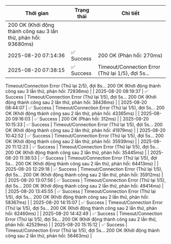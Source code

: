 | Thời gian | Trạng thái | Chi tiết |
|---|---|---|
200 OK (Khởi động thành công sau 3 lần thử, phản hồi: 93680ms) |
| 2025-08-20 07:14:36 | ✅ Success | 200 OK (Phản hồi: 270ms) |
| 2025-08-20 07:38:15 | ✅ Success | Timeout/Connection Error (Thử lại 1/5), đợi 5s...
Timeout/Connection Error (Thử lại 2/5), đợi 8s...
200 OK (Khởi động thành công sau 3 lần thử, phản hồi: 72936ms) |
| 2025-08-20 08:19:37 | ✅ Success | Timeout/Connection Error (Thử lại 1/5), đợi 5s...
200 OK (Khởi động thành công sau 2 lần thử, phản hồi: 38436ms) |
| 2025-08-20 08:44:07 | ✅ Success | Timeout/Connection Error (Thử lại 1/5), đợi 5s...
200 OK (Khởi động thành công sau 2 lần thử, phản hồi: 43365ms) |
| 2025-08-20 09:16:03 | ✅ Success | 200 OK (Phản hồi: 312ms) |
| 2025-08-20 10:15:33 | ✅ Success | Timeout/Connection Error (Thử lại 1/5), đợi 5s...
200 OK (Khởi động thành công sau 2 lần thử, phản hồi: 41979ms) |
| 2025-08-20 10:42:52 | ✅ Success | Timeout/Connection Error (Thử lại 1/5), đợi 5s...
200 OK (Khởi động thành công sau 2 lần thử, phản hồi: 35939ms) |
| 2025-08-20 11:12:23 | ✅ Success | Timeout/Connection Error (Thử lại 1/5), đợi 5s...
200 OK (Khởi động thành công sau 2 lần thử, phản hồi: 35445ms) |
| 2025-08-20 11:36:53 | ✅ Success | Timeout/Connection Error (Thử lại 1/5), đợi 5s...
200 OK (Khởi động thành công sau 2 lần thử, phản hồi: 64413ms) |
| 2025-08-20 12:29:18 | ✅ Success | Timeout/Connection Error (Thử lại 1/5), đợi 5s...
200 OK (Khởi động thành công sau 2 lần thử, phản hồi: 35912ms) |
| 2025-08-20 13:07:56 | ✅ Success | Timeout/Connection Error (Thử lại 1/5), đợi 5s...
200 OK (Khởi động thành công sau 2 lần thử, phản hồi: 49414ms) |
| 2025-08-20 13:45:55 | ✅ Success | Timeout/Connection Error (Thử lại 1/5), đợi 5s...
200 OK (Khởi động thành công sau 2 lần thử, phản hồi: 58367ms) |
| 2025-08-20 14:15:07 | ✅ Success | Timeout/Connection Error (Thử lại 1/5), đợi 5s...
200 OK (Khởi động thành công sau 2 lần thử, phản hồi: 62460ms) |
| 2025-08-20 14:42:49 | ✅ Success | Timeout/Connection Error (Thử lại 1/5), đợi 5s...
200 OK (Khởi động thành công sau 2 lần thử, phản hồi: 42529ms) |
| 2025-08-20 15:15:12 | ✅ Success | Timeout/Connection Error (Thử lại 1/5), đợi 5s...
200 OK (Khởi động thành công sau 2 lần thử, phản hồi: 56463ms) |
